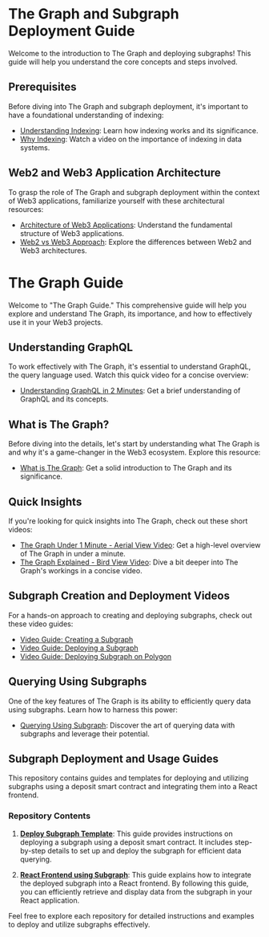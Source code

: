 # The Graph and Subgraph Deployment Guide

Welcome to the introduction to The Graph and deploying subgraphs! This guide will help you understand the core concepts and steps involved.

## Prerequisites

Before diving into The Graph and subgraph deployment, it's important to have a foundational understanding of indexing:

- [Understanding Indexing](https://chartio.com/learn/databases/how-does-indexing-work/): Learn how indexing works and its significance.
- [Why Indexing](https://www.youtube.com/watch?v=Jemuod4wKWo): Watch a video on the importance of indexing in data systems.

## Web2 and Web3 Application Architecture

To grasp the role of The Graph and subgraph deployment within the context of Web3 applications, familiarize yourself with these architectural resources:

- [Architecture of Web3 Applications](https://www.preethikasireddy.com/post/the-architecture-of-a-web-3-0-application): Understand the fundamental structure of Web3 applications.
- [Web2 vs Web3 Approach](https://medium.com/web3-magazine/web-2-0-architecture-vs-web-3-0-architecture-c87ff647231): Explore the differences between Web2 and Web3 architectures.

# The Graph Guide

Welcome to "The Graph Guide." This comprehensive guide will help you explore and understand The Graph, its importance, and how to effectively use it in your Web3 projects.

## Understanding GraphQL

To work effectively with The Graph, it's essential to understand GraphQL, the query language used. Watch this quick video for a concise overview:

- [Understanding GraphQL in 2 Minutes](https://www.youtube.com/watch?v=eIQh02xuVw4): Get a brief understanding of GraphQL and its concepts.

## What is The Graph?

Before diving into the details, let's start by understanding what The Graph is and why it's a game-changer in the Web3 ecosystem. Explore this resource:

- [What is The Graph](https://shardeum.org/blog/what-is-the-graph/): Get a solid introduction to The Graph and its significance.

## Quick Insights

If you're looking for quick insights into The Graph, check out these short videos:

- [The Graph Under 1 Minute - Aerial View Video](https://www.youtube.com/watch?v=ANDeiXFiYC4): Get a high-level overview of The Graph in under a minute.
- [The Graph Explained - Bird View Video](https://www.youtube.com/watch?v=7gC7xJ_98r8): Dive a bit deeper into The Graph's workings in a concise video.

## Subgraph Creation and Deployment Videos

For a hands-on approach to creating and deploying subgraphs, check out these video guides:

- [Video Guide: Creating a Subgraph](https://www.youtube.com/watch?v=ct1UMSpZLgk)
- [Video Guide: Deploying a Subgraph](https://www.youtube.com/watch?v=nGIFuC69bSA)
- [Video Guide: Deploying Subgraph on Polygon](https://www.youtube.com/watch?v=wgK0MdnllZI)

## Querying Using Subgraphs

One of the key features of The Graph is its ability to efficiently query data using subgraphs. Learn how to harness this power:

- [Querying Using Subgraph](https://blog.logrocket.com/web3-data-querying-the-graph-subgraphs/): Discover the art of querying data with subgraphs and leverage their potential.


## Subgraph Deployment and Usage Guides

This repository contains guides and templates for deploying and utilizing subgraphs using a deposit smart contract and integrating them into a React frontend.

### Repository Contents

1. [**Deploy Subgraph Template**](https://github.com/vkpatva/deploy-subgraph-template): This guide provides instructions on deploying a subgraph using a deposit smart contract. It includes step-by-step details to set up and deploy the subgraph for efficient data querying.

2. [**React Frontend using Subgraph**](https://github.com/vkpatva/react-frontend-using-subgraph): This guide explains how to integrate the deployed subgraph into a React frontend. By following this guide, you can efficiently retrieve and display data from the subgraph in your React application.

Feel free to explore each repository for detailed instructions and examples to deploy and utilize subgraphs effectively.
